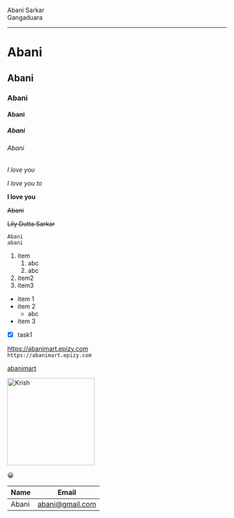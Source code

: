 <!-- Mark Down -->
Abani Sarkar  
Gangaduara

<hr>

# Abani 
## Abani 
### Abani 
#### Abani 
##### Abani 
###### Abani 

_I love you_

<i>I love you to</i>

__I love you__

<del>Abani</del>

~~Lily Dutta Sarkar~~  

`Abani`  
```abani```

1. item  
     1. abc
     1. abc
1. item2
1. item3

- item 1
- item 2  
    - abc
- item 3

- [x] task1

https://abanimart.epizy.com   
`https://abanimart.epizy.com`

[abanimart](https://abanimart.epizy.com)

<img src="./image/abani.JPG" width="200dp" title="Krish">

😀

|Name | Email |
|----|------|
|Abani | abani@gmail.com |
